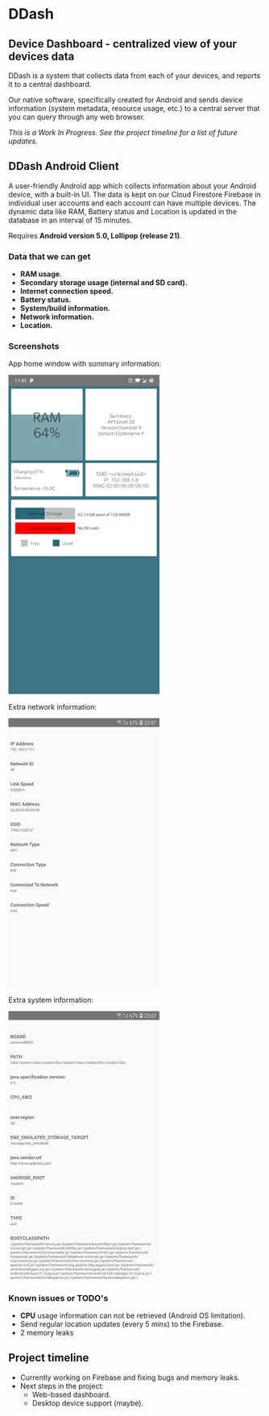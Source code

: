# DDash


## Device Dashboard - centralized view of your devices data

DDash is a system that collects data from each of your devices, and reports it to a central dashboard. 

Our native software, specifically created for Android and sends device information (system metadata, resource usage, etc.) to a central server that you can query through any web browser.

*This is a Work In Progress. See the project timeline for a list of future updates.*

## DDash Android Client

A user-friendly Android app which collects information about your Android device, with a built-in UI. The data is kept on our Cloud Firestore Firebase in individual user accounts and each account can have multiple devices. The dynamic data like RAM, Battery status and Location is updated in the database in an interval of 15 minutes. 

Requires **Android version 5.0, Lollipop (release 21)**.

### Data that we can get
* **RAM usage**.
* **Secondary storage usage (internal and SD card).**
* **Internet connection speed.**
* **Battery status.**
* **System/build information.**
* **Network information.**
* **Location.**

### Screenshots
<p>App home window with summary information:</p>
<img alt="app home window" src=/images/homepage.png width=300>

<p>Extra network information:</p>
<img alt="extra network info window" src=/images/device-2019-07-17-network-extra.png>

<p>Extra system information:</p>
<img alt="extra system info window" src=/images/device-2019-07-17-system-extra.png>

### Known issues or TODO's
* **CPU** usage information can not be retrieved (Android OS limitation).
* Send regular location updates (every 5 mins) to the Firebase.
* 2 memory leaks 


## Project timeline

* Currently working on Firebase and fixing bugs and memory leaks.
* Next steps in the project: 
  * Web-based dashboard.
  * Desktop device support (maybe). 
